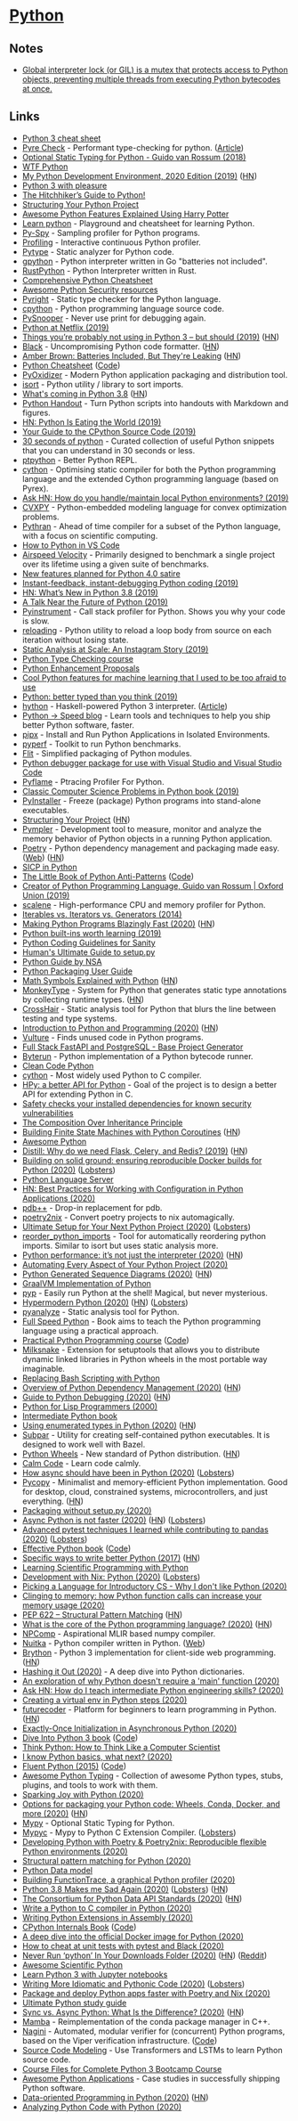 # [Python](https://www.python.org)

## Notes

- [Global interpreter lock (or GIL) is a mutex that protects access to Python objects, preventing multiple threads from executing Python bytecodes at once.](https://wiki.python.org/moin/GlobalInterpreterLock)

## Links

- [Python 3 cheat sheet](https://perso.limsi.fr/pointal/_media/python:cours:mementopython3-english.pdf)
- [Pyre Check](https://github.com/facebook/pyre-check) - Performant type-checking for python. ([Article](https://engineering.fb.com/security/pysa/))
- [Optional Static Typing for Python - Guido van Rossum (2018)](https://www.youtube.com/watch?v=GiZKuyLKvAA)
- [WTF Python](https://github.com/satwikkansal/wtfpython)
- [My Python Development Environment, 2020 Edition (2019)](https://jacobian.org/2019/nov/11/python-environment-2020/) ([HN](https://news.ycombinator.com/item?id=21510262))
- [Python 3 with pleasure](https://github.com/arogozhnikov/python3_with_pleasure)
- [The Hitchhiker’s Guide to Python!](http://docs.python-guide.org/en/latest/)
- [Structuring Your Python Project](http://docs.python-guide.org/en/latest/writing/structure/)
- [Awesome Python Features Explained Using Harry Potter](https://github.com/zotroneneis/harry_potter_universe)
- [Learn python](https://github.com/trekhleb/learn-python) - Playground and cheatsheet for learning Python.
- [Py-Spy](https://github.com/benfred/py-spy) - Sampling profiler for Python programs.
- [Profiling](https://github.com/what-studio/profiling) - Interactive continuous Python profiler.
- [Pytype](https://github.com/google/pytype) - Static analyzer for Python code.
- [gpython](https://github.com/go-python/gpython) - Python interpreter written in Go "batteries not included".
- [RustPython](https://github.com/RustPython/RustPython) - Python Interpreter written in Rust.
- [Comprehensive Python Cheatsheet](https://github.com/gto76/python-cheatsheet)
- [Awesome Python Security resources](https://github.com/guardrailsio/awesome-python-security)
- [Pyright](https://github.com/Microsoft/pyright) - Static type checker for the Python language.
- [cpython](https://github.com/python/cpython) - Python programming language source code.
- [PySnooper](https://github.com/cool-RR/PySnooper) - Never use print for debugging again.
- [Python at Netflix (2019)](https://medium.com/netflix-techblog/python-at-netflix-bba45dae649e)
- [Things you’re probably not using in Python 3 – but should (2019)](https://datawhatnow.com/things-you-are-probably-not-using-in-python-3-but-should/) ([HN](https://news.ycombinator.com/item?id=19916089))
- [Black](https://github.com/python/black) - Uncompromising Python code formatter. ([HN](https://news.ycombinator.com/item?id=19939806))
- [Amber Brown: Batteries Included, But They're Leaking](http://pyfound.blogspot.com/2019/05/amber-brown-batteries-included-but.html) ([HN](https://news.ycombinator.com/item?id=19948642))
- [Python Cheatsheet](https://www.pythonsheets.com/) ([Code](https://github.com/crazyguitar/pysheeet))
- [PyOxidizer](https://github.com/indygreg/PyOxidizer) - Modern Python application packaging and distribution tool.
- [isort](https://github.com/timothycrosley/isort) - Python utility / library to sort imports.
- [What's coming in Python 3.8](https://lwn.net/SubscriberLink/793818/0c6f9dd271021cd4/) ([HN](https://news.ycombinator.com/item?id=20463170))
- [Python Handout](https://github.com/danijar/handout) - Turn Python scripts into handouts with Markdown and figures.
- [HN: Python Is Eating the World (2019)](https://news.ycombinator.com/item?id=20672051)
- [Your Guide to the CPython Source Code (2019)](https://realpython.com/cpython-source-code-guide/)
- [30 seconds of python](https://github.com/30-seconds/30-seconds-of-python) - Curated collection of useful Python snippets that you can understand in 30 seconds or less.
- [ptpython](https://github.com/prompt-toolkit/ptpython) - Better Python REPL.
- [cython](https://cython.org/) - Optimising static compiler for both the Python programming language and the extended Cython programming language (based on Pyrex).
- [Ask HN: How do you handle/maintain local Python environments? (2019)](https://news.ycombinator.com/item?id=21054462)
- [CVXPY](https://github.com/cvxgrp/cvxpy) - Python-embedded modeling language for convex optimization problems.
- [Pythran](https://github.com/serge-sans-paille/pythran) - Ahead of time compiler for a subset of the Python language, with a focus on scientific computing.
- [How to Python in VS Code](https://py-vscode.readthedocs.io/en/latest/)
- [Airspeed Velocity](https://github.com/airspeed-velocity/asv) - Primarily designed to benchmark a single project over its lifetime using a given suite of benchmarks.
- [New features planned for Python 4.0 satire](http://charlesleifer.com/blog/new-features-planned-for-python-4-0/)
- [Instant-feedback, instant-debugging Python coding (2019)](https://2019.pycon-au.org/talks/instant-feedback-instant-debugging-python-coding)
- [HN: What’s New in Python 3.8 (2019)](https://news.ycombinator.com/item?id=21252784)
- [A Talk Near the Future of Python (2019)](https://www.youtube.com/watch?v=r-A78RgMhZU)
- [Pyinstrument](https://github.com/joerick/pyinstrument) - Call stack profiler for Python. Shows you why your code is slow.
- [reloading](https://github.com/julvo/reloading) - Python utility to reload a loop body from source on each iteration without losing state.
- [Static Analysis at Scale: An Instagram Story (2019)](https://instagram-engineering.com/static-analysis-at-scale-an-instagram-story-8f498ab71a0c)
- [Python Type Checking course](https://realpython.com/courses/python-type-checking/)
- [Python Enhancement Proposals](https://github.com/python/peps)
- [Cool Python features for machine learning that I used to be too afraid to use](https://github.com/chiphuyen/python-is-cool)
- [Python: better typed than you think (2019)](https://beepb00p.xyz/mypy-error-handling.html)
- [hython](https://github.com/mattgreen/hython) - Haskell-powered Python 3 interpreter. ([Article](http://callcc.io/hython-the-simplest-possible-language/))
- [Python -> Speed blog](https://pythonspeed.com/) - Learn tools and techniques to help you ship better Python software, faster.
- [pipx](https://github.com/pipxproject/pipx) - Install and Run Python Applications in Isolated Environments.
- [pyperf](https://github.com/vstinner/pyperf) - Toolkit to run Python benchmarks.
- [Flit](https://github.com/takluyver/flit) - Simplified packaging of Python modules.
- [Python debugger package for use with Visual Studio and Visual Studio Code](https://github.com/microsoft/ptvsd)
- [Pyflame](https://github.com/uber/pyflame) - Ptracing Profiler For Python.
- [Classic Computer Science Problems in Python book (2019)](https://www.manning.com/books/classic-computer-science-problems-in-python)
- [PyInstaller](https://github.com/pyinstaller/pyinstaller) - Freeze (package) Python programs into stand-alone executables.
- [Structuring Your Project](https://docs.python-guide.org/writing/structure/) ([HN](https://news.ycombinator.com/item?id=21732821))
- [Pympler](https://github.com/pympler/pympler) - Development tool to measure, monitor and analyze the memory behavior of Python objects in a running Python application.
- [Poetry](https://github.com/python-poetry/poetry) - Python dependency management and packaging made easy. ([Web](https://python-poetry.org/)) ([HN](https://news.ycombinator.com/item?id=24081125))
- [SICP in Python](https://wizardforcel.gitbooks.io/sicp-in-python/content/index.html)
- [The Little Book of Python Anti-Patterns](https://docs.quantifiedcode.com/python-anti-patterns/index.html) ([Code](https://github.com/quantifiedcode/python-anti-patterns))
- [Creator of Python Programming Language, Guido van Rossum | Oxford Union (2019)](https://www.youtube.com/watch?v=7kn7NtlV6g0)
- [scalene](https://github.com/emeryberger/scalene) - High-performance CPU and memory profiler for Python.
- [Iterables vs. Iterators vs. Generators (2014)](https://nvie.com/posts/iterators-vs-generators/)
- [Making Python Programs Blazingly Fast (2020)](https://martinheinz.dev/blog/13) ([HN](https://news.ycombinator.com/item?id=22040899))
- [Python built-ins worth learning (2019)](https://treyhunner.com/2019/05/python-builtins-worth-learning/)
- [Python Coding Guidelines for Sanity](https://github.com/rednafi/py-sanity)
- [Human's Ultimate Guide to setup.py](https://github.com/navdeep-G/setup.py)
- [Python Guide by NSA](https://nsa.sfo2.digitaloceanspaces.com/comp3321.pdf)
- [Python Packaging User Guide](https://packaging.python.org/)
- [Math Symbols Explained with Python](https://amitness.com/2019/08/math-for-programmers/) ([HN](https://news.ycombinator.com/item?id=22637402))
- [MonkeyType](https://github.com/Instagram/MonkeyType) - System for Python that generates static type annotations by collecting runtime types. ([HN](https://news.ycombinator.com/item?id=22624845))
- [CrossHair](https://github.com/pschanely/CrossHair) - Static analysis tool for Python that blurs the line between testing and type systems.
- [Introduction to Python and Programming (2020)](https://github.com/webartifex/intro-to-python) ([HN](https://news.ycombinator.com/item?id=22669084))
- [Vulture](https://github.com/jendrikseipp/vulture) - Finds unused code in Python programs.
- [Full Stack FastAPI and PostgreSQL - Base Project Generator](https://github.com/tiangolo/full-stack-fastapi-postgresql)
- [Byterun](https://github.com/nedbat/byterun) - Python implementation of a Python bytecode runner.
- [Clean Code Python](https://github.com/zedr/clean-code-python)
- [cython](https://github.com/cython/cython) - Most widely used Python to C compiler.
- [HPy: a better API for Python](https://github.com/pyhandle/hpy) - Goal of the project is to design a better API for extending Python in C.
- [Safety checks your installed dependencies for known security vulnerabilities](https://github.com/pyupio/safety)
- [The Composition Over Inheritance Principle](https://python-patterns.guide/gang-of-four/composition-over-inheritance/)
- [Building Finite State Machines with Python Coroutines](https://arpitbhayani.me/blogs/fsm) ([HN](https://news.ycombinator.com/item?id=22915716))
- [Awesome Python](https://github.com/vinta/awesome-python)
- [Distill: Why do we need Flask, Celery, and Redis? (2019)](https://ljvmiranda921.github.io/notebook/2019/11/08/flask-redis-celery-mcdo/) ([HN](https://news.ycombinator.com/item?id=22901856))
- [Building on solid ground: ensuring reproducible Docker builds for Python (2020)](https://pythonspeed.com/articles/reproducible-docker-builds-python/) ([Lobsters](https://lobste.rs/s/xu1lxh/building_on_solid_ground_ensuring))
- [Python Language Server](https://github.com/palantir/python-language-server)
- [HN: Best Practices for Working with Configuration in Python Applications (2020)](https://news.ycombinator.com/item?id=22964910)
- [pdb++](https://github.com/pdbpp/pdbpp) - Drop-in replacement for pdb.
- [poetry2nix](https://github.com/nix-community/poetry2nix) - Convert poetry projects to nix automagically.
- [Ultimate Setup for Your Next Python Project (2020)](https://towardsdatascience.com/ultimate-setup-for-your-next-python-project-179bda8a7c2c) ([Lobsters](https://lobste.rs/s/c5cpd0/ultimate_setup_for_your_next_python))
- [reorder_python_imports](https://github.com/asottile/reorder_python_imports) - Tool for automatically reordering python imports. Similar to isort but uses static analysis more.
- [Python performance: it’s not just the interpreter (2020)](http://blog.kevmod.com/2020/05/python-performance-its-not-just-the-interpreter/) ([HN](https://news.ycombinator.com/item?id=23235930))
- [Automating Every Aspect of Your Python Project (2020)](https://martinheinz.dev/blog/17)
- [Python Generated Sequence Diagrams (2020)](https://dragonquest64.blogspot.com/2020/05/python-generated-sequence-diagrams.html) ([HN](https://news.ycombinator.com/item?id=23269697))
- [GraalVM Implementation of Python](https://github.com/graalvm/graalpython)
- [pyp](https://github.com/hauntsaninja/pyp) - Easily run Python at the shell! Magical, but never mysterious.
- [Hypermodern Python (2020)](https://cjolowicz.github.io/posts/hypermodern-python-01-setup/) ([HN](https://news.ycombinator.com/item?id=23336050)) ([Lobsters](https://lobste.rs/s/2dcejo/hypermodern_python))
- [pyanalyze](https://github.com/quora/pyanalyze) - Static analysis tool for Python.
- [Full Speed Python](https://github.com/joaoventura/full-speed-python) - Book aims to teach the Python programming language using a practical approach.
- [Practical Python Programming course](https://dabeaz-course.github.io/practical-python/Notes/Contents.html) ([Code](https://github.com/dabeaz-course/practical-python))
- [Milksnake](https://github.com/getsentry/milksnake) - Extension for setuptools that allows you to distribute dynamic linked libraries in Python wheels in the most portable way imaginable.
- [Replacing Bash Scripting with Python](https://github.com/ninjaaron/replacing-bash-scripting-with-python)
- [Overview of Python Dependency Management (2020)](https://modelpredict.com/python-dependency-management-tools) ([HN](https://news.ycombinator.com/item?id=23380113))
- [Guide to Python Debugging (2020)](https://martinheinz.dev/blog/24) ([HN](https://news.ycombinator.com/item?id=23386537))
- [Python for Lisp Programmers (2000)](https://norvig.com/python-lisp.html)
- [Intermediate Python book](https://book.pythontips.com/en/latest/)
- [Using enumerated types in Python (2020)](https://johnlekberg.com/blog/2020-06-06-enum.html) ([HN](https://news.ycombinator.com/item?id=23440541))
- [Subpar](https://github.com/google/subpar) - Utility for creating self-contained python executables. It is designed to work well with Bazel.
- [Python Wheels](https://pythonwheels.com/) - New standard of Python distribution. ([HN](https://news.ycombinator.com/item?id=23452365))
- [Calm Code](https://calmcode.io/) - Learn code calmly.
- [How async should have been in Python (2020)](https://sobolevn.me/2020/06/how-async-should-have-been) ([Lobsters](https://lobste.rs/s/srbshw/how_async_should_have_been_python))
- [Pycopy](https://github.com/pfalcon/pycopy) - Minimalist and memory-efficient Python implementation. Good for desktop, cloud, constrained systems, microcontrollers, and just everything. ([HN](https://news.ycombinator.com/item?id=23446721))
- [Packaging without setup.py (2020)](https://pgjones.dev/blog/packaging-without-setup-py-2020/)
- [Async Python is not faster (2020)](http://calpaterson.com/async-python-is-not-faster.html) ([HN](https://news.ycombinator.com/item?id=23496994)) ([Lobsters](https://lobste.rs/s/hyi7ov/async_python_is_not_faster))
- [Advanced pytest techniques I learned while contributing to pandas (2020)](https://levelup.gitconnected.com/advanced-pytest-techniques-i-learned-while-contributing-to-pandas-7ba1465b65eb) ([Lobsters](https://lobste.rs/s/6qgags/advanced_pytest_techniques_i_learned))
- [Effective Python book](https://effectivepython.com/) ([Code](https://github.com/bslatkin/effectivepython))
- [Specific ways to write better Python (2017)](https://github.com/SigmaQuan/Better-Python-59-Ways) ([HN](https://news.ycombinator.com/item?id=23584594))
- [Learning Scientific Programming with Python](https://scipython.com/book/)
- [Development with Nix: Python (2020)](https://thomazleite.com/posts/development-with-nix-python/) ([Lobsters](https://lobste.rs/s/tjgvzi/development_with_nix_python))
- [Picking a Language for Introductory CS - Why I don't like Python (2020)](http://dynamicsofprogramming.blogspot.com/2019/02/problems-with-python-for-introductory-cs.html)
- [Clinging to memory: how Python function calls can increase your memory usage (2020)](https://pythonspeed.com/articles/function-calls-prevent-garbage-collection/)
- [PEP 622 – Structural Pattern Matching](https://www.python.org/dev/peps/pep-0622/) ([HN](https://news.ycombinator.com/item?id=23627017))
- [What is the core of the Python programming language? (2020)](https://snarky.ca/what-is-the-core-of-the-python-programming-language/) ([HN](https://news.ycombinator.com/item?id=23698846))
- [NPComp](https://github.com/google/mlir-npcomp) - Aspirational MLIR based numpy compiler.
- [Nuitka](https://github.com/Nuitka/Nuitka) - Python compiler written in Python. ([Web](http://nuitka.net/))
- [Brython](https://brython.info/) - Python 3 implementation for client-side web programming. ([HN](https://news.ycombinator.com/item?id=23746067))
- [Hashing it Out (2020)](https://akshayr.me/blog/articles/python-dictionaries) - A deep dive into Python dictionaries.
- [An exploration of why Python doesn't require a 'main' function (2020)](https://utcc.utoronto.ca/~cks/space/blog/python/WhyNoMainFunction)
- [Ask HN: How do I teach intermediate Python engineering skills? (2020)](https://news.ycombinator.com/item?id=23849070)
- [Creating a virtual env in Python steps (2020)](https://news.ycombinator.com/item?id=24022583)
- [futurecoder](https://futurecoder.herokuapp.com/) - Platform for beginners to learn programming in Python. ([HN](https://news.ycombinator.com/item?id=24020906))
- [Exactly-Once Initialization in Asynchronous Python (2020)](https://nullprogram.com/blog/2020/07/30/)
- [Dive Into Python 3 book](https://diveinto.org/python3/table-of-contents.html) ([Code](https://github.com/diveintomark/diveintopython3))
- [Think Python: How to Think Like a Computer Scientist](http://greenteapress.com/thinkpython2/html/index.html)
- [I know Python basics, what next? (2020)](https://www.reddit.com/r/Python/comments/i0m2sy/i_know_python_basics_what_next/)
- [Fluent Python (2015)](https://www.oreilly.com/library/view/fluent-python/9781491946237/) ([Code](https://github.com/fluentpython/example-code))
- [Awesome Python Typing](https://github.com/typeddjango/awesome-python-typing) - Collection of awesome Python types, stubs, plugins, and tools to work with them.
- [Sparking Joy with Python (2020)](https://maxwellforbes.com/posts/spark-joy-python-why)
- [Options for packaging your Python code: Wheels, Conda, Docker, and more (2020)](https://pythonspeed.com/articles/distributing-software/) ([HN](https://news.ycombinator.com/item?id=24117464))
- [Mypy](https://github.com/python/mypy) - Optional Static Typing for Python.
- [Mypyc](https://github.com/python/mypy/tree/master/mypyc) - Mypy to Python C Extension Compiler. ([Lobsters](https://lobste.rs/s/3c1oog/mypyc_mypy_python_c_extension_compiler))
- [Developing Python with Poetry & Poetry2nix: Reproducible flexible Python environments (2020)](https://www.tweag.io/blog/2020-08-12-poetry2nix/)
- [Structural pattern matching for Python (2020)](https://lwn.net/Articles/827179/)
- [Python Data model](https://docs.python.org/3/reference/datamodel.html)
- [Building FunctionTrace, a graphical Python profiler (2020)](https://hacks.mozilla.org/2020/05/building-functiontrace-a-graphical-python-profiler/)
- [Python 3.8 Makes me Sad Again (2020)](https://ilya-sher.org/2020/08/16/python-3-8-makes-me-sad-again/) ([Lobsters](https://lobste.rs/s/rgcgjz/python_3_8_makes_me_sad_again)) ([HN](https://news.ycombinator.com/item?id=24176823))
- [The Consortium for Python Data API Standards (2020)](https://data-apis.org/blog/announcing_the_consortium/) ([HN](https://news.ycombinator.com/item?id=24205363))
- [Write a Python to C compiler in Python (2020)](https://notes.eatonphil.com/writing-a-simple-python-compiler.html)
- [Writing Python Extensions in Assembly (2020)](https://tonybaloney.github.io/posts/extending-python-with-assembly.html)
- [CPython Internals Book](https://realpython.com/products/cpython-internals-book/) ([Code](https://github.com/tonybaloney/cpython-book-samples))
- [A deep dive into the official Docker image for Python (2020)](https://pythonspeed.com/articles/official-python-docker-image/)
- [How to cheat at unit tests with pytest and Black (2020)](https://simonwillison.net/2020/Feb/11/cheating-at-unit-tests-pytest-black/)
- [Never Run ‘python’ In Your Downloads Folder (2020)](https://glyph.twistedmatrix.com/2020/08/never-run-python-in-your-downloads-folder.html) ([HN](https://news.ycombinator.com/item?id=24250418)) ([Reddit](https://www.reddit.com/r/Python/comments/ifkt6k/never_run_python_in_your_downloads_folder/))
- [Awesome Scientific Python](https://github.com/rossant/awesome-scientific-python)
- [Learn Python 3 with Jupyter notebooks](https://github.com/jerry-git/learn-python3)
- [Writing More Idiomatic and Pythonic Code (2020)](https://towardsdatascience.com/writing-more-idiomatic-and-pythonic-code-c22e900eaf83) ([Lobsters](https://lobste.rs/s/nprial/writing_more_idiomatic_pythonic_code))
- [Package and deploy Python apps faster with Poetry and Nix (2020)](https://www.youtube.com/watch?v=TbIHRHy7_JM)
- [Ultimate Python study guide](https://github.com/huangsam/ultimate-python)
- [Sync vs. Async Python: What Is the Difference? (2020)](https://blog.miguelgrinberg.com/post/sync-vs-async-python-what-is-the-difference) ([HN](https://news.ycombinator.com/item?id=24427978))
- [Mamba](https://github.com/mamba-org/mamba) - Reimplementation of the conda package manager in C++.
- [Nagini](https://www.pm.inf.ethz.ch/research/nagini.html) - Automated, modular verifier for (concurrent) Python programs, based on the Viper verification infrastructure. ([Code](https://github.com/marcoeilers/nagini))
- [Source Code Modeling](https://github.com/lab-ml/source_code_modelling) - Use Transformers and LSTMs to learn Python source code.
- [Course Files for Complete Python 3 Bootcamp Course](https://github.com/Pierian-Data/Complete-Python-3-Bootcamp)
- [Awesome Python Applications](https://github.com/mahmoud/awesome-python-applications) - Case studies in successfully shipping Python software.
- [Data-oriented Programming in Python (2020)](https://www.moderndescartes.com/essays/data_oriented_python/) ([HN](https://news.ycombinator.com/item?id=24504947))
- [Analyzing Python Code with Python (2020)](https://rotemtam.com/2020/08/13/python-ast/)
